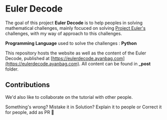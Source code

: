 # Euler Decode

The goal of this project **Euler Decode** is to help peoples in solving mathematical challenges, mainly focuced on solving [Project Euler's](https://projecteuler.net/) challenges, with my way of approach to this challenges.

**Programming Language** used to solve the challenges : **Python**


This repository hosts the website as well as the content of the Euler Decode, published at [https://eulerdecode.ayanbag.com](https://eulerdecode.ayanbag.com). All content can be found in **_post** folder.


## Contributions

We'd also like to collaborate on the tutorial with other people.

Something's wrong? Mistake it in Solution? Explain it to people or Correct it for people, add as PR 👏  


